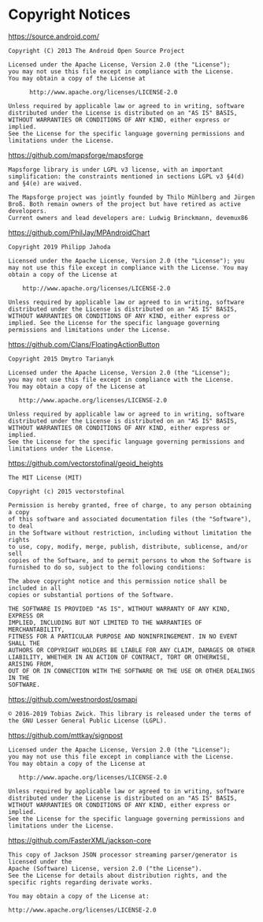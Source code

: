 # Copyright Notices

<https://source.android.com/>

    Copyright (C) 2013 The Android Open Source Project

    Licensed under the Apache License, Version 2.0 (the "License");
    you may not use this file except in compliance with the License.
    You may obtain a copy of the License at

          http://www.apache.org/licenses/LICENSE-2.0

    Unless required by applicable law or agreed to in writing, software
    distributed under the License is distributed on an "AS IS" BASIS,
    WITHOUT WARRANTIES OR CONDITIONS OF ANY KIND, either express or implied.
    See the License for the specific language governing permissions and
    limitations under the License.

<https://github.com/mapsforge/mapsforge>

    Mapsforge library is under LGPL v3 license, with an important simplification: the constraints mentioned in sections LGPL v3 §4(d) and §4(e) are waived.

    The Mapsforge project was jointly founded by Thilo Mühlberg and Jürgen Broß. Both remain owners of the project but have retired as active developers.
    Current owners and lead developers are: Ludwig Brinckmann, devemux86

<https://github.com/PhilJay/MPAndroidChart>

    Copyright 2019 Philipp Jahoda

    Licensed under the Apache License, Version 2.0 (the "License"); you may not use this file except in compliance with the License. You may obtain a copy of the License at

        http://www.apache.org/licenses/LICENSE-2.0

    Unless required by applicable law or agreed to in writing, software distributed under the License is distributed on an "AS IS" BASIS, WITHOUT WARRANTIES OR CONDITIONS OF ANY KIND, either express or implied. See the License for the specific language governing permissions and limitations under the License.

<https://github.com/Clans/FloatingActionButton>

    Copyright 2015 Dmytro Tarianyk

    Licensed under the Apache License, Version 2.0 (the "License");
    you may not use this file except in compliance with the License.
    You may obtain a copy of the License at

       http://www.apache.org/licenses/LICENSE-2.0

    Unless required by applicable law or agreed to in writing, software
    distributed under the License is distributed on an "AS IS" BASIS,
    WITHOUT WARRANTIES OR CONDITIONS OF ANY KIND, either express or implied.
    See the License for the specific language governing permissions and
    limitations under the License.

<https://github.com/vectorstofinal/geoid_heights>

    The MIT License (MIT)

    Copyright (c) 2015 vectorstofinal

    Permission is hereby granted, free of charge, to any person obtaining a copy
    of this software and associated documentation files (the "Software"), to deal
    in the Software without restriction, including without limitation the rights
    to use, copy, modify, merge, publish, distribute, sublicense, and/or sell
    copies of the Software, and to permit persons to whom the Software is
    furnished to do so, subject to the following conditions:

    The above copyright notice and this permission notice shall be included in all
    copies or substantial portions of the Software.

    THE SOFTWARE IS PROVIDED "AS IS", WITHOUT WARRANTY OF ANY KIND, EXPRESS OR
    IMPLIED, INCLUDING BUT NOT LIMITED TO THE WARRANTIES OF MERCHANTABILITY,
    FITNESS FOR A PARTICULAR PURPOSE AND NONINFRINGEMENT. IN NO EVENT SHALL THE
    AUTHORS OR COPYRIGHT HOLDERS BE LIABLE FOR ANY CLAIM, DAMAGES OR OTHER
    LIABILITY, WHETHER IN AN ACTION OF CONTRACT, TORT OR OTHERWISE, ARISING FROM,
    OUT OF OR IN CONNECTION WITH THE SOFTWARE OR THE USE OR OTHER DEALINGS IN THE
    SOFTWARE.

<https://github.com/westnordost/osmapi>

    © 2016-2019 Tobias Zwick. This library is released under the terms of the GNU Lesser General Public License (LGPL).

<https://github.com/mttkay/signpost>

    Licensed under the Apache License, Version 2.0 (the "License");
    you may not use this file except in compliance with the License.
    You may obtain a copy of the License at
    
       http://www.apache.org/licenses/LICENSE-2.0
    
    Unless required by applicable law or agreed to in writing, software
    distributed under the License is distributed on an "AS IS" BASIS,
    WITHOUT WARRANTIES OR CONDITIONS OF ANY KIND, either express or implied.
    See the License for the specific language governing permissions and
    limitations under the License.

<https://github.com/FasterXML/jackson-core>

    This copy of Jackson JSON processor streaming parser/generator is licensed under the
    Apache (Software) License, version 2.0 ("the License").
    See the License for details about distribution rights, and the
    specific rights regarding derivate works.
    
    You may obtain a copy of the License at:
    
    http://www.apache.org/licenses/LICENSE-2.0